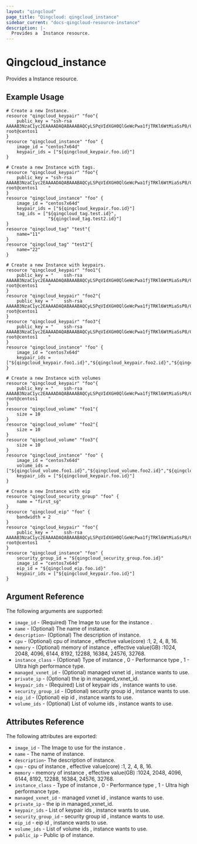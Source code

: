```yaml
---
layout: "qingcloud"
page_title: "Qingcloud: qingcloud_instance"
sidebar_current: "docs-qingcloud-resource-instance"
description: |-
  Provides a  Instance resource.
---
```


# Qingcloud\_instance

Provides a  Instance resource.

## Example Usage

```hcl
# Create a new Instance.
resource "qingcloud_keypair" "foo"{
	public_key = "ssh-rsa AAAAB3NzaC1yc2EAAAADAQABAAABAQCyLSPqVIdXGH0QlGeWcPwa1fjTRKl6WtMiaSsP8/GnwjakDSKILUCoNe1yIpiK8F0/gmL71xaDQyfl7k6aE+gn6lSLUjpDmucAF1luGg6l7CIN+6hCqY3YqlAI05Tqwu0PdLAwCbGwdHcaWfECcbROJk5D0zpCTHmissrrAxdOv72g9Ple8KJ6C7F1tz6wmG0zUeineguGjW/PvfZiBDWZ/CyXGPeMDJxv3lrIiLa/ShgnQOxFTdHJPCw+F0/XlSzlIzP3gfni1vXxJWvYjdE9ULo7Z1DLWgZ73FCbeAvX/0e9C9jwT21Qa5RUy4pSP8m4WXSJgw2f9IpY1vIJFSZP root@centos1    "
}
resource "qingcloud_instance" "foo" {
	image_id = "centos7x64d"
	keypair_ids = ["${qingcloud_keypair.foo.id}"]
}
```
```hcl
# Create a new Instance with tags.
resource "qingcloud_keypair" "foo"{
	public_key = "ssh-rsa AAAAB3NzaC1yc2EAAAADAQABAAABAQCyLSPqVIdXGH0QlGeWcPwa1fjTRKl6WtMiaSsP8/GnwjakDSKILUCoNe1yIpiK8F0/gmL71xaDQyfl7k6aE+gn6lSLUjpDmucAF1luGg6l7CIN+6hCqY3YqlAI05Tqwu0PdLAwCbGwdHcaWfECcbROJk5D0zpCTHmissrrAxdOv72g9Ple8KJ6C7F1tz6wmG0zUeineguGjW/PvfZiBDWZ/CyXGPeMDJxv3lrIiLa/ShgnQOxFTdHJPCw+F0/XlSzlIzP3gfni1vXxJWvYjdE9ULo7Z1DLWgZ73FCbeAvX/0e9C9jwT21Qa5RUy4pSP8m4WXSJgw2f9IpY1vIJFSZP root@centos1    "
}
resource "qingcloud_instance" "foo" {
	image_id = "centos7x64d"
	keypair_ids = ["${qingcloud_keypair.foo.id}"]
	tag_ids = ["${qingcloud_tag.test.id}",
				"${qingcloud_tag.test2.id}"]
}
resource "qingcloud_tag" "test"{
	name="11"
}
resource "qingcloud_tag" "test2"{
	name="22"
}
```
```hcl
# Create a new Instance with keypairs.
resource "qingcloud_keypair" "foo1"{
	public_key = "    ssh-rsa AAAAB3NzaC1yc2EAAAADAQABAAABAQCyLSPqVIdXGH0QlGeWcPwa1fjTRKl6WtMiaSsP8/GnwjakDSKILUCoNe1yIpiK8F0/gmL71xaDQyfl7k6aE+gn6lSLUjpDmucAF1luGg6l7CIN+6hCqY3YqlAI05Tqwu0PdLAwCbGwdHcaWfECcbROJk5D0zpCTHmissrrAxdOv72g9Ple8KJ6C7F1tz6wmG0zUeineguGjW/PvfZiBDWZ/CyXGPeMDJxv3lrIiLa/ShgnQOxFTdHJPCw+F0/XlSzlIzP3gfni1vXxJWvYjdE9ULo7Z1DLWgZ73FCbeAvX/0e9C9jwT21Qa5RUy4pSP8m4WXSJgw2f9IpY1vIJFSZP root@centos1    "
}
resource "qingcloud_keypair" "foo2"{
	public_key = "    ssh-rsa AAAAB3NzaC1yc2EAAAADAQABAAABAQCyLSPqVIdXGH0QlGeWcPwa1fjTRKl6WtMiaSsP8/GnwjakDSKILUCoNe1yIpiK8F0/gmL71xaDQyfl7k6aE+gn6lSLUjpDmucAF1luGg6l7CIN+6hCqY3YqlAI05Tqwu0PdLAwCbGwdHcaWfECcbROJk5D0zpCTHmissrrAxdOv72g9Ple8KJ6C7F1tz6wmG0zUeineguGjW/PvfZiBDWZ/CyXGPeMDJxv3lrIiLa/ShgnQOxFTdHJPCw+F0/XlSzlIzP3gfni1vXxJWvYjdE9ULo7Z1DLWgZ73FCbeAvX/0e9C9jwT21Qa5RUy4pSP8m4WXSJgw2f9IpY1vIJFSZP root@centos1    "
}
resource "qingcloud_keypair" "foo3"{
	public_key = "    ssh-rsa AAAAB3NzaC1yc2EAAAADAQABAAABAQCyLSPqVIdXGH0QlGeWcPwa1fjTRKl6WtMiaSsP8/GnwjakDSKILUCoNe1yIpiK8F0/gmL71xaDQyfl7k6aE+gn6lSLUjpDmucAF1luGg6l7CIN+6hCqY3YqlAI05Tqwu0PdLAwCbGwdHcaWfECcbROJk5D0zpCTHmissrrAxdOv72g9Ple8KJ6C7F1tz6wmG0zUeineguGjW/PvfZiBDWZ/CyXGPeMDJxv3lrIiLa/ShgnQOxFTdHJPCw+F0/XlSzlIzP3gfni1vXxJWvYjdE9ULo7Z1DLWgZ73FCbeAvX/0e9C9jwT21Qa5RUy4pSP8m4WXSJgw2f9IpY1vIJFSZP root@centos1    "
}
resource "qingcloud_instance" "foo" {
	image_id = "centos7x64d"
	keypair_ids = ["${qingcloud_keypair.foo1.id}","${qingcloud_keypair.foo2.id}","${qingcloud_keypair.foo3.id}"]
}
```
```hcl
# Create a new Instance with volumes
resource "qingcloud_keypair" "foo"{
	public_key = "    ssh-rsa AAAAB3NzaC1yc2EAAAADAQABAAABAQCyLSPqVIdXGH0QlGeWcPwa1fjTRKl6WtMiaSsP8/GnwjakDSKILUCoNe1yIpiK8F0/gmL71xaDQyfl7k6aE+gn6lSLUjpDmucAF1luGg6l7CIN+6hCqY3YqlAI05Tqwu0PdLAwCbGwdHcaWfECcbROJk5D0zpCTHmissrrAxdOv72g9Ple8KJ6C7F1tz6wmG0zUeineguGjW/PvfZiBDWZ/CyXGPeMDJxv3lrIiLa/ShgnQOxFTdHJPCw+F0/XlSzlIzP3gfni1vXxJWvYjdE9ULo7Z1DLWgZ73FCbeAvX/0e9C9jwT21Qa5RUy4pSP8m4WXSJgw2f9IpY1vIJFSZP root@centos1    "
}
resource "qingcloud_volume" "foo1"{
	size = 10
}
resource "qingcloud_volume" "foo2"{
	size = 10
}
resource "qingcloud_volume" "foo3"{
	size = 10
}
resource "qingcloud_instance" "foo" {
	image_id = "centos7x64d"
	volume_ids = ["${qingcloud_volume.foo1.id}","${qingcloud_volume.foo2.id}","${qingcloud_volume.foo3.id}"]
	keypair_ids = ["${qingcloud_keypair.foo.id}"]
}
```
```hcl
# Create a new Instance with eip
resource "qingcloud_security_group" "foo" {
    name = "first_sg"
}
resource "qingcloud_eip" "foo" {
    bandwidth = 2
}
resource "qingcloud_keypair" "foo"{
	public_key = "    ssh-rsa AAAAB3NzaC1yc2EAAAADAQABAAABAQCyLSPqVIdXGH0QlGeWcPwa1fjTRKl6WtMiaSsP8/GnwjakDSKILUCoNe1yIpiK8F0/gmL71xaDQyfl7k6aE+gn6lSLUjpDmucAF1luGg6l7CIN+6hCqY3YqlAI05Tqwu0PdLAwCbGwdHcaWfECcbROJk5D0zpCTHmissrrAxdOv72g9Ple8KJ6C7F1tz6wmG0zUeineguGjW/PvfZiBDWZ/CyXGPeMDJxv3lrIiLa/ShgnQOxFTdHJPCw+F0/XlSzlIzP3gfni1vXxJWvYjdE9ULo7Z1DLWgZ73FCbeAvX/0e9C9jwT21Qa5RUy4pSP8m4WXSJgw2f9IpY1vIJFSZP root@centos1    "
}
resource "qingcloud_instance" "foo" {
	security_group_id = "${qingcloud_security_group.foo.id}"
	image_id = "centos7x64d"
	eip_id = "${qingcloud_eip.foo.id}"
	keypair_ids = ["${qingcloud_keypair.foo.id}"]
}
```

## Argument Reference

The following arguments are supported:

* `image_id` - (Required) The Image to use for the instance . 
* `name` - (Optional) The name of instance.
* `description`- (Optional) The description of instance.
* `cpu` - (Optional) cpu of instance , effective value(core) :1, 2, 4, 8, 16.
* `memory` - (Optional) memory of instance , effective value(GB) :1024, 2048, 4096, 6144, 8192, 12288, 16384, 24576, 32768.
* `instance_class` - (Optional) Type of instance , 0 - Performance type , 1 - Ultra high performance type.
* `managed_vxnet_id` - (Optional) managed vxnet id , instance wants to use.
* `private_ip` - (Optional) the ip in managed_vxnet_id.
* `keypair_ids` - (Required) List of keypair ids , instance wants to use.
* `security_group_id` - (Optional) security group id , instance wants to use.
* `eip_id` - (Optional) eip id , instance wants to use.
* `volume_ids` - (Optional) List of volume ids , instance wants to use.
## Attributes Reference

The following attributes are exported:

* `image_id` - The Image to use for the instance . 
* `name` - The name of instance.
* `description`- The description of instance.
* `cpu` - cpu of instance , effective value(core) :1, 2, 4, 8, 16.
* `memory` - memory of instance , effective value(GB) :1024, 2048, 4096, 6144, 8192, 12288, 16384, 24576, 32768.
* `instance_class` - Type of instance , 0 - Performance type , 1 - Ultra high performance type.
* `managed_vxnet_id` - managed vxnet id , instance wants to use.
* `private_ip` - the ip in managed_vxnet_id.
* `keypair_ids` - List of keypair ids , instance wants to use.
* `security_group_id` - security group id , instance wants to use.
* `eip_id` - eip id , instance wants to use.
* `volume_ids` - List of volume ids , instance wants to use.
* `public_ip` - Public ip of instance.
